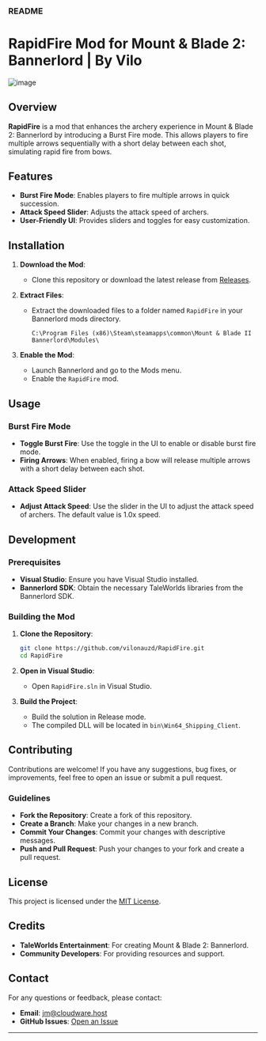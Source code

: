 

### README

# RapidFire Mod for Mount & Blade 2: Bannerlord | By Vilo
![image](https://github.com/user-attachments/assets/442154d6-331d-4a76-99e8-19973f493d35)


## Overview

**RapidFire** is a mod that enhances the archery experience in Mount & Blade 2: Bannerlord by introducing a Burst Fire mode. This allows players to fire multiple arrows sequentially with a short delay between each shot, simulating rapid fire from bows.

## Features

- **Burst Fire Mode**: Enables players to fire multiple arrows in quick succession.
- **Attack Speed Slider**: Adjusts the attack speed of archers.
- **User-Friendly UI**: Provides sliders and toggles for easy customization.

## Installation

1. **Download the Mod**:
   - Clone this repository or download the latest release from [Releases](https://github.com/yourusername/RapidFire/releases).

2. **Extract Files**:
   - Extract the downloaded files to a folder named `RapidFire` in your Bannerlord mods directory.
     ```
     C:\Program Files (x86)\Steam\steamapps\common\Mount & Blade II Bannerlord\Modules\
     ```

3. **Enable the Mod**:
   - Launch Bannerlord and go to the Mods menu.
   - Enable the `RapidFire` mod.

## Usage

### Burst Fire Mode
- **Toggle Burst Fire**: Use the toggle in the UI to enable or disable burst fire mode.
- **Firing Arrows**: When enabled, firing a bow will release multiple arrows with a short delay between each shot.

### Attack Speed Slider
- **Adjust Attack Speed**: Use the slider in the UI to adjust the attack speed of archers. The default value is 1.0x speed.

## Development

### Prerequisites
- **Visual Studio**: Ensure you have Visual Studio installed.
- **Bannerlord SDK**: Obtain the necessary TaleWorlds libraries from the Bannerlord SDK.

### Building the Mod
1. **Clone the Repository**:
   ```bash
   git clone https://github.com/vilonauzd/RapidFire.git
   cd RapidFire
   ```

2. **Open in Visual Studio**:
   - Open `RapidFire.sln` in Visual Studio.

3. **Build the Project**:
   - Build the solution in Release mode.
   - The compiled DLL will be located in `bin\Win64_Shipping_Client`.

## Contributing

Contributions are welcome! If you have any suggestions, bug fixes, or improvements, feel free to open an issue or submit a pull request.

### Guidelines
- **Fork the Repository**: Create a fork of this repository.
- **Create a Branch**: Make your changes in a new branch.
- **Commit Your Changes**: Commit your changes with descriptive messages.
- **Push and Pull Request**: Push your changes to your fork and create a pull request.

## License

This project is licensed under the [MIT License](LICENSE).

## Credits

- **TaleWorlds Entertainment**: For creating Mount & Blade 2: Bannerlord.
- **Community Developers**: For providing resources and support.

## Contact

For any questions or feedback, please contact:
- **Email**: jm@cloudware.host
- **GitHub Issues**: [Open an Issue](https://github.com/vilonauzd/RapidFire/issues)

---
